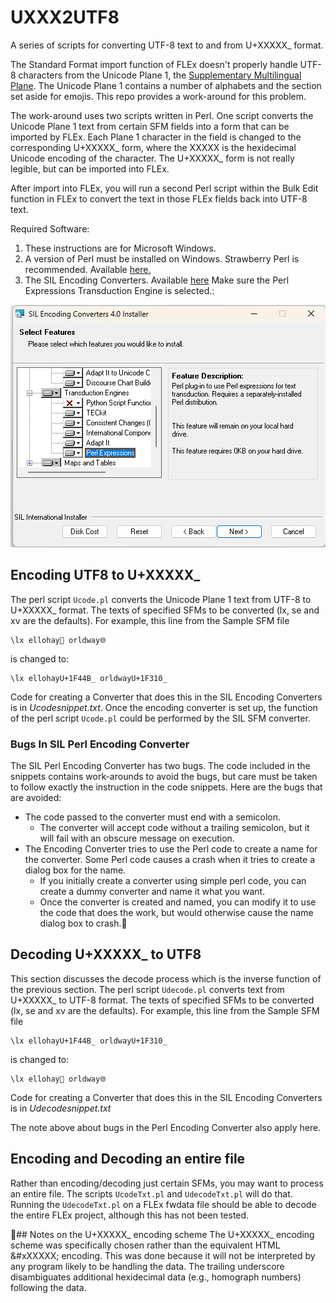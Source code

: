 # UXXX2UTF8

A series of scripts for converting UTF-8 text to and from U+XXXXX_ format.

The Standard Format import function of FLEx doesn't properly handle UTF-8 characters from the Unicode Plane 1, the  [Supplementary Multilingual Plane](https://en.wiktionary.org/wiki/Appendix:Unicode#Plane_1:_Supplementary_Multilingual_Plane).
The Unicode Plane 1 contains a number of alphabets and the section set aside for emojis.
This repo provides a work-around for this problem.

The work-around uses two scripts written in Perl.
One script converts the Unicode Plane 1 text from certain SFM fields into a form that can be imported by FLEx.
Each Plane 1 character in the field is changed to the corresponding U+XXXXX_ form, where the XXXXX is the hexidecimal Unicode encoding of the character.
The U+XXXXX_ form is not really legible, but can be imported into FLEx.

After import into FLEx, you will run a second Perl script within the Bulk Edit function in FLEx to convert the text in those FLEx fields back into UTF-8 text.

Required Software:

1) These instructions are for Microsoft Windows.
2) A version of Perl must be installed on Windows. Strawberry Perl is recommended. Available [here.](https://strawberryperl.com/)
3) The SIL Encoding Converters. Available [here](https://software.sil.org/silconverters/) Make sure the Perl Expressions Transduction Engine is selected.:

![Perl Expressions](./Perl%20Expresssions.png "Perl Expressions Transduction Engine")

## Encoding UTF8 to U+XXXXX_
The perl script `Ucode.pl` converts the Unicode Plane 1 text from UTF-8 to U+XXXXX_ format.
The texts of specified SFMs to be converted (lx, se and xv are the defaults).
For example, this line from the Sample SFM file
````
\lx ellohay👋 orldway🌐
````
is changed to:
````
\lx ellohayU+1F44B_ orldwayU+1F310_
````
Code for creating a Converter that does this in the SIL Encoding Converters is in *Ucodesnippet.txt*. Once the encoding converter is set up, the function of the perl script `Ucode.pl` could be performed by the SIL SFM converter.

### Bugs In SIL Perl Encoding Converter
The SIL Perl Encoding Converter has two bugs.
The code included in the snippets contains work-arounds to avoid the bugs, but care must be taken to follow exactly the instruction in the code snippets.
Here are the bugs that are avoided:
  - The code passed to the converter must end with a semicolon.
	- The converter will accept code without a trailing semicolon, but it will fail with an obscure message on execution.
  - The Encoding Converter tries to use the Perl code to create a name for the converter. Some Perl code causes a crash when it tries to create a dialog box for the name.
	- If you initially create a converter using simple perl code, you can create a dummy converter and name it what you want.
	- Once the converter is created and named, you can modify it to use the code that does the work, but would otherwise cause the name dialog box to crash. 

## Decoding U+XXXXX_ to UTF8
This section discusses the decode process which is the inverse function of the previous section.
The perl script `Udecode.pl` converts text from U+XXXXX_ to UTF-8 format.
The texts of specified SFMs to be converted (lx, se and xv are the defaults).
For example, this line from the Sample SFM file
````
\lx ellohayU+1F44B_ orldwayU+1F310_
````
is changed to:
````
\lx ellohay👋 orldway🌐
````
Code for creating a Converter that does this in the SIL Encoding Converters is in *Udecodesnippet.txt*

The note above about bugs in the Perl Encoding Converter also apply here.

## Encoding and Decoding an entire file

Rather than encoding/decoding just certain SFMs, you may want to process an entire file.
The scripts `UcodeTxt.pl` and `UdecodeTxt.pl` will do that.
Running the `UdecodeTxt.pl`  on a FLEx fwdata file should be able to decode the entire FLEx project, although this has not been tested.

## Notes on the U+XXXXX_ encoding scheme
The U+XXXXX_ encoding scheme was specifically chosen rather than the equivalent HTML \&#xXXXXX; encoding. This was done because it will not be interpreted by any program likely to be handling the data.
The trailing underscore disambiguates additional hexidecimal data (e.g., homograph numbers) following the data.
